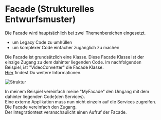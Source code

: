 # Facade (Strukturelles Entwurfsmuster)

Die Facade wird hauptsächlich bei zwei Themenbereichen eingesetzt.
- um Legacy Code zu umhüllen
- um komplexer Code einfacher zugänglich zu machen

Die Facade ist grundsätzlich eine Klasse. Diese Facade Klasse ist der einzige Zugang zu dem dahinter liegenden Code. Im nachfolgenden Beispiel, ist "VideoConverter" die Facade Klasse. <br>
[Hier](https://refactoring.guru/design-patterns/facade) findest Du weitere Informationen.

![Struktur](https://refactoring.guru/images/patterns/diagrams/facade/example-2x.png?id=f2c846d74041626c923ff3e8919b68a9)

In meinem Beispiel vereinfach meine "MyFacade" den Umgang mit dem dahinter liegenden Code(den Services). <br>
Eine externe Applikation muss nun nicht einzeln auf die Services zugreifen. Die Facade vereinfach den Zugang. <br>
Der Integrationtest veranschaulicht einen Aufruf der Facade.